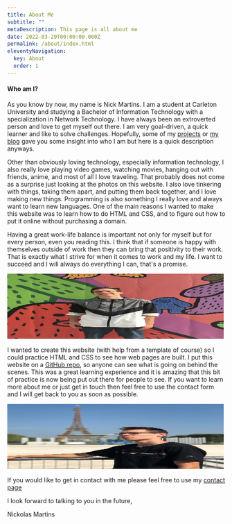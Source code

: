 ```yaml
---
title: About Me
subtitle: ""
metaDescription: This page is all about me
date: 2022-03-29T00:00:00.000Z
permalink: /about/index.html
eleventyNavigation:
  key: About
  order: 1
---
```

#### Who am I?

As you know by now, my name is Nick Martins. I am a student at Carleton University and studying a Bachelor of Information Technology with a specialization in Network Technology. I have always been an extroverted person and love to get myself out there.  I am very goal-driven, a quick learner and like to solve challenges. Hopefully, some of my [projects](https://nickmartins.netlify.app/projects/) or [my blog](https://nickmartins.netlify.app/blog/) gave you some insight into who I am but here is a quick description anyways.

Other than obviously loving technology, especially information technology, I also really love playing video games, watching movies, hanging out with friends, anime, and most of all I love traveling. That probably does not come as a surprise just looking at the photos on this website. I also love tinkering with things, taking them apart, and putting them back together, and I love making new things. Programming is also something I really love and always want to learn new languages. One of the main reasons I wanted to make this website was to learn how to do HTML and CSS, and to figure out how to put it online without purchasing a domain.

Having a great work-life balance is important not only for myself but for every person, even you reading this. I think that if someone is happy with themselves outside of work then they can bring that positivity to their work. That is exactly what I strive for when it comes to work and my life. I want to succeed and I will always do everything I can, that's a promise.

<img src="/static/img/img_2272.jpg" width="500" height="150" class="center">

I wanted to create this website (with help from a template of course) so I could practice HTML and CSS to see how web pages are built. I put this website on a [GitHub repo](https://github.com/nick-martins/nickmar-netlify-website), so anyone can see what is going on behind the scenes. This was a great learning experience and it is amazing that this bit of practice is now being put out there for people to see. If you want to learn more about me or just get in touch then feel free to use the contact form and I will get back to you as soon as possible.

<img src="/static/img/img_9822.jpg" width="500" height="150" class="center">

I﻿f you would like to get in contact with me please feel free to use my [contact page](https://www.nickmartins.com/contact/)

I﻿ look forward to talking to you in the future,

N﻿ickolas Martins